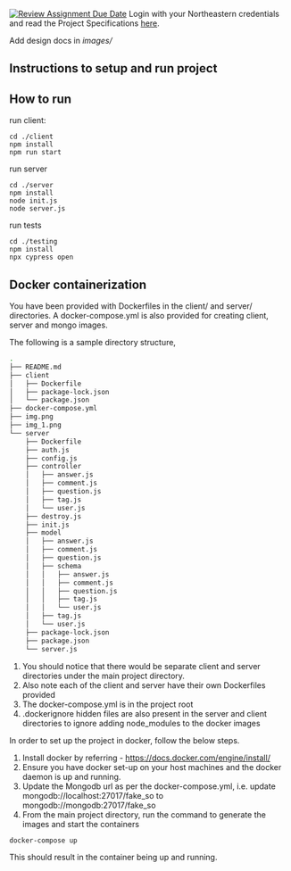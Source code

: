 [![Review Assignment Due Date](https://classroom.github.com/assets/deadline-readme-button-24ddc0f5d75046c5622901739e7c5dd533143b0c8e959d652212380cedb1ea36.svg)](https://classroom.github.com/a/hxTav0v1)
Login with your Northeastern credentials and read the Project Specifications [here](https://northeastern-my.sharepoint.com/:w:/g/personal/j_mitra_northeastern_edu/EcUflH7GXMBEjXGjx-qRQMkB7cfHNaHk9LYqeHRm7tgrKg?e=oZEef3).

Add design docs in _images/_

## Instructions to setup and run project


## How to run

run client:

```
cd ./client
npm install
npm run start
```

run server

```
cd ./server
npm install
node init.js
node server.js
```

run tests

```
cd ./testing
npm install
npx cypress open
```

## Docker containerization

You have been provided with Dockerfiles in the client/ and server/ directories.
A docker-compose.yml is also provided for creating client, server and mongo images.

The following is a sample directory structure,

```bash
.
├── README.md
├── client
│   ├── Dockerfile
│   ├── package-lock.json
│   └── package.json
├── docker-compose.yml
├── img.png
├── img_1.png
└── server
    ├── Dockerfile
    ├── auth.js
    ├── config.js
    ├── controller
    │   ├── answer.js
    │   ├── comment.js
    │   ├── question.js
    │   ├── tag.js
    │   └── user.js
    ├── destroy.js
    ├── init.js
    ├── model
    │   ├── answer.js
    │   ├── comment.js
    │   ├── question.js
    │   ├── schema
    │   │   ├── answer.js
    │   │   ├── comment.js
    │   │   ├── question.js
    │   │   ├── tag.js
    │   │   └── user.js
    │   ├── tag.js
    │   └── user.js
    ├── package-lock.json
    ├── package.json
    └── server.js

```
1. You should notice that there would be separate client and server directories 
under the main project directory.
2. Also note each of the client and server have their own Dockerfiles provided
3. The docker-compose.yml is in the project root
4. .dockerignore hidden files are also present in the server and client directories to ignore adding node_modules to the docker images

In order to set up the project in docker, follow the below steps.
1. Install docker by referring - https://docs.docker.com/engine/install/
2. Ensure you have docker set-up on your host machines and the docker daemon is up and running.
3. Update the Mongodb url as per the docker-compose.yml, i.e. update mongodb://localhost:27017/fake_so to mongodb://mongodb:27017/fake_so 
4. From the main project directory, run the command to generate the images and start the containers
```
docker-compose up
```
This should result in the container being up and running.